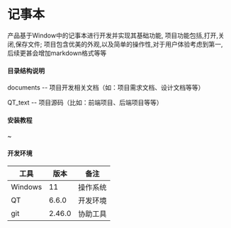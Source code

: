 # 记事本

产品基于Window中的记事本进行开发并实现其基础功能, 项目功能包括,打开,关闭,保存文件; 项目包含优美的外观,以及简单的操作性,对于用户体验考虑到第一, 后续更甚会增加markdown格式等等

#### 目录结构说明

documents -- 项目开发相关文档（如：项目需求文档、设计文档等等）

QT_text -- 项目源码（比如：前端项目、后端项目等等）

#### 安装教程

~

#### 开发环境

| 工具    | 版本   | 备注     |
| ------- | ------ | -------- |
| Windows | 11     | 操作系统 |
| QT      | 6.6.0  | 开发环境 |
| git     | 2.46.0 | 协助工具 |